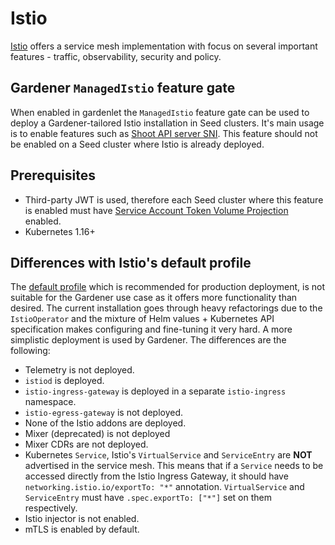 # Istio

[Istio](https://istio.io) offers a service mesh implementation with focus on several important features - traffic, observability, security and policy.

## Gardener `ManagedIstio` feature gate

When enabled in gardenlet the `ManagedIstio` feature gate can be used to deploy a Gardener-tailored Istio installation in Seed clusters. It's main usage is to enable features such as [Shoot API server SNI](../proposals/08-shoot-apiserver-via-sni.md). This feature should not be enabled on a Seed cluster where Istio is already deployed.

## Prerequisites

- Third-party JWT is used, therefore each Seed cluster where this feature is enabled must have [Service Account Token Volume Projection](https://kubernetes.io/docs/tasks/configure-pod-container/configure-service-account/#service-account-token-volume-projection) enabled.
- Kubernetes 1.16+

## Differences with Istio's default profile

The [default profile](https://istio.io/docs/setup/additional-setup/config-profiles/) which is recommended for production deployment, is not suitable for the Gardener use case as it offers more functionality than desired. The current installation goes through heavy refactorings due to the `IstioOperator` and the mixture of Helm values + Kubernetes API specification makes configuring and fine-tuning it very hard. A more simplistic deployment is used by Gardener. The differences are the following:

- Telemetry is not deployed.
- `istiod` is deployed.
- `istio-ingress-gateway` is deployed in a separate `istio-ingress` namespace.
- `istio-egress-gateway` is not deployed.
- None of the Istio addons are deployed.
- Mixer (deprecated) is not deployed
- Mixer CDRs are not deployed.
- Kubernetes `Service`, Istio's `VirtualService` and `ServiceEntry` are **NOT** advertised in the service mesh. This means that if a `Service` needs to be accessed directly from the Istio Ingress Gateway, it should have `networking.istio.io/exportTo: "*"` annotation. `VirtualService` and `ServiceEntry` must have `.spec.exportTo: ["*"]` set on them respectively.
- Istio injector is not enabled.
- mTLS is enabled by default.
